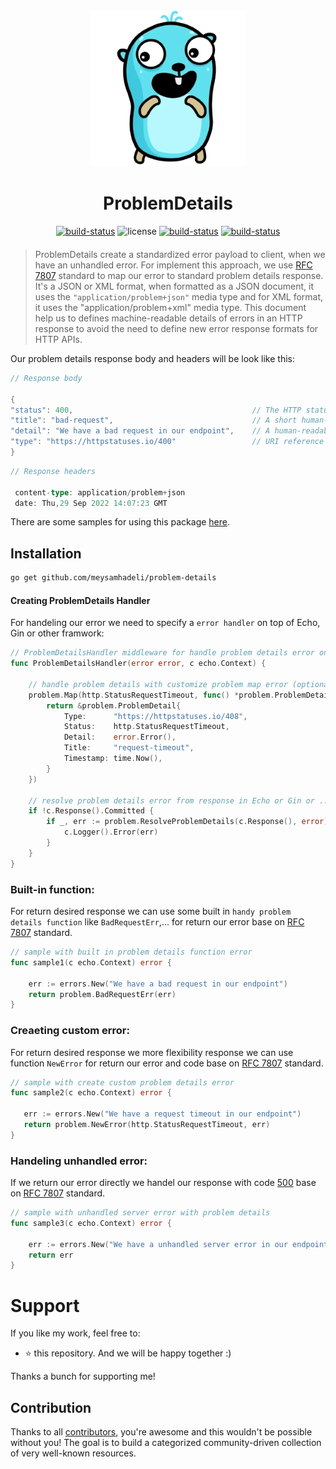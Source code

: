 <div align="center" style="margin-bottom:20px">
  <img src="assets/problem-details.png" alt="problem-details" />
  <h1>ProblemDetails</h1>
  <div align="center">
    <a href="https://github.com/meysamhadeli/problem-details/actions/workflows/ci.yml"><img alt="build-status" src="https://github.com/meysamhadeli/problem-details/actions/workflows/ci.yml/badge.svg?branch=main&style=flat-square"/></a>
    <a><img alt="license" src="https://img.shields.io/badge/go%20version-%3E=1.18-61CFDD.svg?style=flat-square"/></a>
    <a href="https://github.com/meysamhadeli/problem-details/blob/main/LICENSE"><img alt="build-status" src="https://img.shields.io/github/license/meysamhadeli/problem-details?color=%234275f5&style=flat-square"/></a>
    <a href="https://pkg.go.dev/github.com/meysamhadeli/problem-details"><img alt="build-status" src="https://pkg.go.dev/badge/github.com/meysamhadeli/problem-details"/></a>
  </div>
</div>


> ProblemDetails create a standardized error payload to client, when we have an unhandled error. For implement this approach, we use [RFC 7807](https://datatracker.ietf.org/doc/html/rfc7807) standard to map our error to standard problem details response. It's a JSON or XML format, when formatted as a JSON document, it uses the `"application/problem+json"` media type and for XML format, it uses the "application/problem+xml" media type. This document help us to defines machine-readable details of errors in an HTTP response to avoid the need to define new error response formats for HTTP APIs.

Our problem details response body and headers will be look like this:
```go
// Response body

{
"status": 400,                                        // The HTTP status code generated on the problem occurrence
"title": "bad-request",                               // A short human-readable problem summary
"detail": "We have a bad request in our endpoint",    // A human-readable explanation for what exactly happened
"type": "https://httpstatuses.io/400"                 // URI reference to identify the problem type
}
```
```go
// Response headers

 content-type: application/problem+json
 date: Thu,29 Sep 2022 14:07:23 GMT 
```
There are some samples for using this package [here](./sample/cmd/main.go).

## Installation

```bash
go get github.com/meysamhadeli/problem-details
```

#### Creating ProblemDetails Handler
For handeling our error we need to specify a `error handler` on top of Echo, Gin or other framwork:
```go
// ProblemDetailsHandler middleware for handle problem details error on top of echo or gin or ...
func ProblemDetailsHandler(error error, c echo.Context) {
	
	// handle problem details with customize problem map error (optional)
	problem.Map(http.StatusRequestTimeout, func() *problem.ProblemDetail {
		return &problem.ProblemDetail{
			Type:      "https://httpstatuses.io/408",
			Status:    http.StatusRequestTimeout,
			Detail:    error.Error(),
			Title:     "request-timeout",
			Timestamp: time.Now(),
		}
	})

	// resolve problem details error from response in Echo or Gin or ...
	if !c.Response().Committed {
		if _, err := problem.ResolveProblemDetails(c.Response(), error); err != nil {
			c.Logger().Error(err)
		}
	}
}
```

### Built-in function:

For return desired response we can use some built in `handy problem details function` like `BadRequestErr`,... for return our error base on [RFC 7807](https://datatracker.ietf.org/doc/html/rfc7807) standard.

```go
// sample with built in problem details function error
func sample1(c echo.Context) error {

	err := errors.New("We have a bad request in our endpoint")
	return problem.BadRequestErr(err)
}
```
### Creaeting custom error:

For return desired response we more flexibility response we can use function `NewError` for return our error and code base on [RFC 7807](https://datatracker.ietf.org/doc/html/rfc7807) standard.
 
 ```go
 // sample with create custom problem details error
func sample2(c echo.Context) error {

	err := errors.New("We have a request timeout in our endpoint")
	return problem.NewError(http.StatusRequestTimeout, err)
}
 ```
### Handeling unhandled error:

If we return our error directly we handel our response with code [500](https://httpstatuses.io/500) base on [RFC 7807](https://datatracker.ietf.org/doc/html/rfc7807) standard. 

```go
// sample with unhandled server error with problem details
func sample3(c echo.Context) error {

	err := errors.New("We have a unhandled server error in our endpoint")
	return err
}
```

# Support

If you like my work, feel free to:

- ⭐ this repository. And we will be happy together :)

Thanks a bunch for supporting me!

## Contribution

Thanks to all [contributors](https://github.com/meysamhadeli/problem-details/graphs/contributors), you're awesome and this wouldn't be possible without you! The goal is to build a categorized community-driven collection of very well-known resources.
